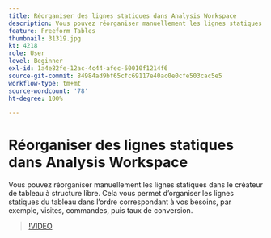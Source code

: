 ```yaml
---
title: Réorganiser des lignes statiques dans Analysis Workspace
description: Vous pouvez réorganiser manuellement les lignes statiques dans le créateur de tableau à structure libre. Cela vous permet d’organiser les lignes statiques du tableau dans l’ordre correspondant à vos besoins, par exemple, visites, commandes, puis taux de conversion.
feature: Freeform Tables
thumbnail: 31319.jpg
kt: 4218
role: User
level: Beginner
exl-id: 1a4e82fe-12ac-4c44-afec-60010f1214f6
source-git-commit: 84984ad9bf65cfc69117e40ac0e0cfe503cac5e5
workflow-type: tm+mt
source-wordcount: '78'
ht-degree: 100%

---
```


# Réorganiser des lignes statiques dans Analysis Workspace

Vous pouvez réorganiser manuellement les lignes statiques dans le créateur de tableau à structure libre. Cela vous permet d’organiser les lignes statiques du tableau dans l’ordre correspondant à vos besoins, par exemple, visites, commandes, puis taux de conversion.

>[!VIDEO](https://video.tv.adobe.com/v/33606/?quality=12&learn=on&captions=fre_fr)
